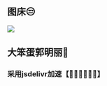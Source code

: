 ## 图床😒
![](https://img.shields.io/github/repo-size/Ysnsn/picture?style=for-the-badge)
## 大笨蛋郭明丽🐉

### 采用jsdelivr加速【🚀🚀🚀🚀🚀🚀】
